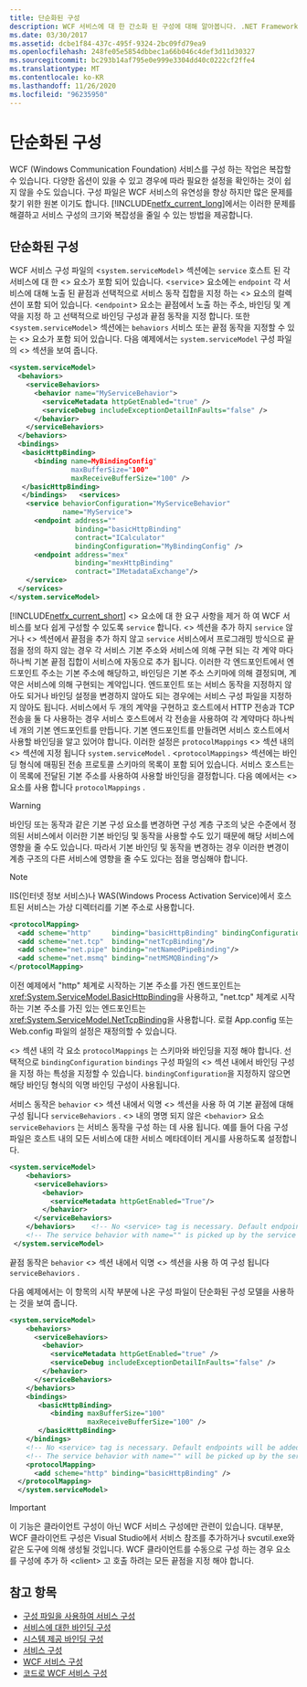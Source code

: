 ```yaml
---
title: 단순화된 구성
description: WCF 서비스에 대 한 간소화 된 구성에 대해 알아봅니다. .NET Framework 4.6.1는 서비스 구성의 크기와 복잡성을 줄일 수 있는 방법을 제공 합니다.
ms.date: 03/30/2017
ms.assetid: dcbe1f84-437c-495f-9324-2bc09fd79ea9
ms.openlocfilehash: 248fe05e5854dbbec1a66b046c4def3d11d30327
ms.sourcegitcommit: bc293b14af795e0e999e3304dd40c0222cf2ffe4
ms.translationtype: MT
ms.contentlocale: ko-KR
ms.lasthandoff: 11/26/2020
ms.locfileid: "96235950"
---
```

# <a name="simplified-configuration"></a>단순화된 구성

WCF (Windows Communication Foundation) 서비스를 구성 하는 작업은 복잡할 수 있습니다. 다양한 옵션이 있을 수 있고 경우에 따라 필요한 설정을 확인하는 것이 쉽지 않을 수도 있습니다. 구성 파일은 WCF 서비스의 유연성을 향상 하지만 많은 문제를 찾기 위한 원본 이기도 합니다. [!INCLUDE[netfx_current_long](../../../includes/netfx-current-long-md.md)]에서는 이러한 문제를 해결하고 서비스 구성의 크기와 복잡성을 줄일 수 있는 방법을 제공합니다.  
  
## <a name="simplified-configuration"></a>단순화된 구성  

 WCF 서비스 구성 파일의 <`system.serviceModel`> 섹션에는 `service` 호스트 된 각 서비스에 대 한 <> 요소가 포함 되어 있습니다. <`service`> 요소에는 `endpoint` 각 서비스에 대해 노출 된 끝점과 선택적으로 서비스 동작 집합을 지정 하는 <> 요소의 컬렉션이 포함 되어 있습니다. <`endpoint`> 요소는 끝점에서 노출 하는 주소, 바인딩 및 계약을 지정 하 고 선택적으로 바인딩 구성과 끝점 동작을 지정 합니다. 또한 <`system.serviceModel`> 섹션에는 `behaviors` 서비스 또는 끝점 동작을 지정할 수 있는 <> 요소가 포함 되어 있습니다. 다음 예제에서는 `system.serviceModel` 구성 파일의 <> 섹션을 보여 줍니다.  
  
```xml  
<system.serviceModel>  
  <behaviors>  
    <serviceBehaviors>  
      <behavior name="MyServiceBehavior">  
        <serviceMetadata httpGetEnabled="true" />  
        <serviceDebug includeExceptionDetailInFaults="false" />  
      </behavior>  
    </serviceBehaviors>  
  </behaviors>  
  <bindings>  
   <basicHttpBinding>  
      <binding name=MyBindingConfig"  
               maxBufferSize="100"  
               maxReceiveBufferSize="100" />  
   </basicHttpBinding>  
   </bindings>   <services>  
    <service behaviorConfiguration="MyServiceBehavior"  
             name="MyService">  
      <endpoint address=""  
                binding="basicHttpBinding"  
                contract="ICalculator"  
                bindingConfiguration="MyBindingConfig" />  
      <endpoint address="mex"  
                binding="mexHttpBinding"  
                contract="IMetadataExchange"/>  
    </service>  
  </services>  
</system.serviceModel>  
```  
  
 [!INCLUDE[netfx_current_short](../../../includes/netfx-current-short-md.md)] <> 요소에 대 한 요구 사항을 제거 하 여 WCF 서비스를 보다 쉽게 구성할 수 있도록 `service` 합니다. <> 섹션을 추가 하지 `service` 않거나 <> 섹션에서 끝점을 추가 하지 않고 `service` 서비스에서 프로그래밍 방식으로 끝점을 정의 하지 않는 경우 각 서비스 기본 주소와 서비스에 의해 구현 되는 각 계약 마다 하나씩 기본 끝점 집합이 서비스에 자동으로 추가 됩니다. 이러한 각 엔드포인트에서 엔드포인트 주소는 기본 주소에 해당하고, 바인딩은 기본 주소 스키마에 의해 결정되며, 계약은 서비스에 의해 구현되는 계약입니다. 엔드포인트 또는 서비스 동작을 지정하지 않아도 되거나 바인딩 설정을 변경하지 않아도 되는 경우에는 서비스 구성 파일을 지정하지 않아도 됩니다. 서비스에서 두 개의 계약을 구현하고 호스트에서 HTTP 전송과 TCP 전송을 둘 다 사용하는 경우 서비스 호스트에서 각 전송을 사용하여 각 계약마다 하나씩 네 개의 기본 엔드포인트를 만듭니다. 기본 엔드포인트를 만들려면 서비스 호스트에서 사용할 바인딩을 알고 있어야 합니다. 이러한 설정은 `protocolMappings` <> 섹션 내의 <> 섹션에 지정 됩니다 `system.serviceModel` . <`protocolMappings`> 섹션에는 바인딩 형식에 매핑된 전송 프로토콜 스키마의 목록이 포함 되어 있습니다. 서비스 호스트는 이 목록에 전달된 기본 주소를 사용하여 사용할 바인딩을 결정합니다. 다음 예에서는 <> 요소를 사용 합니다 `protocolMappings` .  
  
> [!WARNING]
> 바인딩 또는 동작과 같은 기본 구성 요소를 변경하면 구성 계층 구조의 낮은 수준에서 정의된 서비스에서 이러한 기본 바인딩 및 동작을 사용할 수도 있기 때문에 해당 서비스에 영향을 줄 수도 있습니다. 따라서 기본 바인딩 및 동작을 변경하는 경우 이러한 변경이 계층 구조의 다른 서비스에 영향을 줄 수도 있다는 점을 명심해야 합니다.  
  
> [!NOTE]
> IIS(인터넷 정보 서비스)나 WAS(Windows Process Activation Service)에서 호스트된 서비스는 가상 디렉터리를 기본 주소로 사용합니다.  
  
```xml  
<protocolMapping>  
  <add scheme="http"     binding="basicHttpBinding" bindingConfiguration="MyBindingConfiguration"/>  
  <add scheme="net.tcp"  binding="netTcpBinding"/>  
  <add scheme="net.pipe" binding="netNamedPipeBinding"/>  
  <add scheme="net.msmq" binding="netMSMQBinding"/>  
</protocolMapping>  
```  
  
 이전 예제에서 "http" 체계로 시작하는 기본 주소를 가진 엔드포인트는 <xref:System.ServiceModel.BasicHttpBinding>을 사용하고, "net.tcp" 체계로 시작하는 기본 주소를 가진 있는 엔드포인트는 <xref:System.ServiceModel.NetTcpBinding>을 사용합니다. 로컬 App.config 또는 Web.config 파일의 설정은 재정의할 수 있습니다.  
  
 <> 섹션 내의 각 요소 `protocolMappings` 는 스키마와 바인딩을 지정 해야 합니다. 선택적으로 `bindingConfiguration` `bindings` 구성 파일의 <> 섹션 내에서 바인딩 구성을 지정 하는 특성을 지정할 수 있습니다. `bindingConfiguration`을 지정하지 않으면 해당 바인딩 형식의 익명 바인딩 구성이 사용됩니다.  
  
 서비스 동작은 `behavior` <> 섹션 내에서 익명 <> 섹션을 사용 하 여 기본 끝점에 대해 구성 됩니다 `serviceBehaviors` . <> 내의 명명 되지 않은 <`behavior`> 요소 `serviceBehaviors` 는 서비스 동작을 구성 하는 데 사용 됩니다. 예를 들어 다음 구성 파일은 호스트 내의 모든 서비스에 대한 서비스 메타데이터 게시를 사용하도록 설정합니다.  
  
```xml  
<system.serviceModel>  
    <behaviors>  
      <serviceBehaviors>  
        <behavior>  
          <serviceMetadata httpGetEnabled="True"/>  
        </behavior>  
      </serviceBehaviors>  
    </behaviors>    <!-- No <service> tag is necessary. Default endpoints are added to the service -->  
    <!-- The service behavior with name="" is picked up by the service -->  
 </system.serviceModel>  
```  
  
 끝점 동작은 `behavior` <> 섹션 내에서 익명 <> 섹션을 사용 하 여 구성 됩니다 `serviceBehaviors` .  
  
 다음 예제에서는 이 항목의 시작 부분에 나온 구성 파일이 단순화된 구성 모델을 사용하는 것을 보여 줍니다.  
  
```xml  
<system.serviceModel>
    <behaviors>
      <serviceBehaviors>
        <behavior>
          <serviceMetadata httpGetEnabled="true" />
          <serviceDebug includeExceptionDetailInFaults="false" />
        </behavior>
      </serviceBehaviors>
    </behaviors>
    <bindings>
       <basicHttpBinding>
          <binding maxBufferSize="100"
                   maxReceiveBufferSize="100" />
       </basicHttpBinding>
    </bindings>
    <!-- No <service> tag is necessary. Default endpoints will be added to the service -->
    <!-- The service behavior with name="" will be picked up by the service -->
    <protocolMapping>
      <add scheme="http" binding="basicHttpBinding" />
  </protocolMapping>
  </system.serviceModel>
```  
  
> [!IMPORTANT]
> 이 기능은 클라이언트 구성이 아닌 WCF 서비스 구성에만 관련이 있습니다. 대부분, WCF 클라이언트 구성은 Visual Studio에서 서비스 참조를 추가하거나 svcutil.exe와 같은 도구에 의해 생성될 것입니다. WCF 클라이언트를 수동으로 구성 하는 경우 요소를 구성에 추가 하 \<client> 고 호출 하려는 모든 끝점을 지정 해야 합니다.  
  
## <a name="see-also"></a>참고 항목

- [구성 파일을 사용하여 서비스 구성](configuring-services-using-configuration-files.md)
- [서비스에 대한 바인딩 구성](configuring-bindings-for-wcf-services.md)
- [시스템 제공 바인딩 구성](./feature-details/configuring-system-provided-bindings.md)
- [서비스 구성](configuring-services.md)
- [WCF 서비스 구성](configuring-services.md)
- [코드로 WCF 서비스 구성](configuring-wcf-services-in-code.md)
